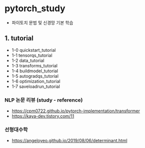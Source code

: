 # pytorch_study
- 파이토치 문법 및 신경망 기본 학습

## 1. tutorial
- 1-0 quickstart_tutorial
- 1-1 tensorqs_tutorial
- 1-2 data_tutorial
- 1-3 transforms_tutorial
- 1-4 buildmodel_tutorial
- 1-5 autogradqs_tutorial
- 1-6 optimization_tutorial
- 1-7 saveloadrun_tutorial






### NLP 논문 리뷰 (study - reference)
- https://cpm0722.github.io/pytorch-implementation/transformer
- https://kaya-dev.tistory.com/11

### 선형대수학
- https://angeloyeo.github.io/2019/08/06/determinant.html
